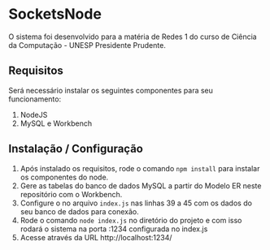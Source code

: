 # SocketsNode
O sistema foi desenvolvido para a matéria de Redes 1 do curso de Ciência da Computação - UNESP Presidente Prudente.

## Requisitos
Será necessário instalar os seguintes componentes para seu funcionamento:

  1. NodeJS
  2. MySQL e Workbench

## Instalação / Configuração

1. Após instalado os requisitos, rode o comando `npm install` para instalar os componentes do node.
2. Gere as tabelas do banco de dados MySQL a partir do Modelo ER neste repositório com o Workbench.
3. Configure o no arquivo `index.js` nas linhas 39 a 45 com os dados do seu banco de dados para conexão.
4. Rode o comando `node index.js` no diretório do projeto e com isso rodará o sistema na porta :1234 configurada no index.js
5. Acesse através da URL http://localhost:1234/
